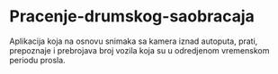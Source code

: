 # Pracenje-drumskog-saobracaja
Aplikacija koja na osnovu snimaka sa kamera iznad autoputa, prati, prepoznaje i prebrojava broj vozila koja su u odredjenom vremenskom periodu prosla.
